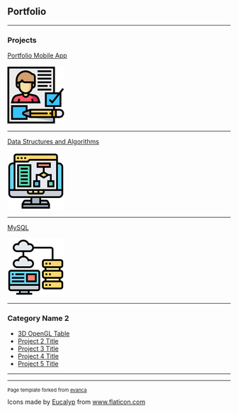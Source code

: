 ## Portfolio

---

### Projects

[Portfolio Mobile App](https://github.com/btoulouse/mobileEPortfolio.git)
<br />
<br />
<img src="images/resume1.png"/>

---
[Data Structures and Algorithms](/pdf/sample_presentation.pdf)
<br />
<br />
<img src="images/algorithm.png"/>

---
[MySQL](http://example.com/)
<br />
<br />
<img src="images/database.png"/>

---

### Category Name 2

- [3D OpenGL Table](https://github.com/btoulouse/OpenGL.git)
- [Project 2 Title](http://example.com/)
- [Project 3 Title](http://example.com/)
- [Project 4 Title](http://example.com/)
- [Project 5 Title](http://example.com/)

---




---
<p style="font-size:11px">Page template forked from <a href="https://github.com/evanca/quick-portfolio">evanca</a></p>
<div>Icons made by <a href="https://creativemarket.com/eucalyp" title="Eucalyp">Eucalyp</a> from <a href="https://www.flaticon.com/" title="Flaticon">www.flaticon.com</a></div>

<!-- Remove above link if you don't want to attibute -->
